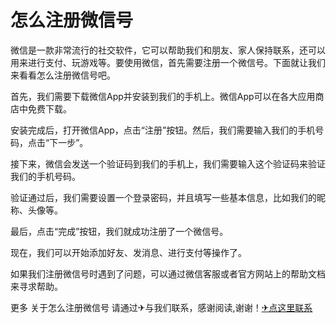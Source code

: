 # 怎么注册微信号

微信是一款非常流行的社交软件，它可以帮助我们和朋友、家人保持联系，还可以用来进行支付、玩游戏等。要使用微信，首先需要注册一个微信号。下面就让我们来看看怎么注册微信号吧。

首先，我们需要下载微信App并安装到我们的手机上。微信App可以在各大应用商店中免费下载。

安装完成后，打开微信App，点击“注册”按钮。然后，我们需要输入我们的手机号码，点击“下一步”。

接下来，微信会发送一个验证码到我们的手机上，我们需要输入这个验证码来验证我们的手机号码。

验证通过后，我们需要设置一个登录密码，并且填写一些基本信息，比如我们的昵称、头像等。

最后，点击“完成”按钮，我们就成功注册了一个微信号。

现在，我们可以开始添加好友、发消息、进行支付等操作了。

如果我们注册微信号时遇到了问题，可以通过微信客服或者官方网站上的帮助文档来寻求帮助。

更多 关于怎么注册微信号 请通过✈与我们联系，感谢阅读,谢谢！[✈点这里联系](https://gg.k02.cc)